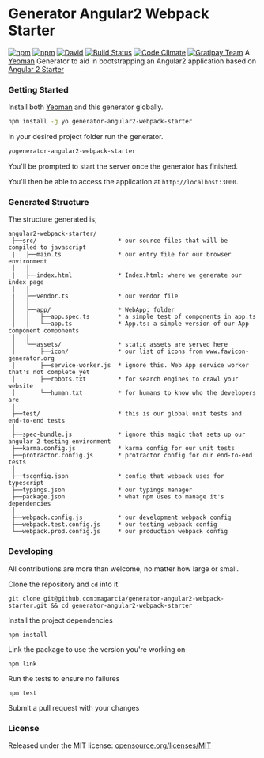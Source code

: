 # Generator Angular2 Webpack Starter

[![npm](https://img.shields.io/npm/l/generator-angular2-webpack-starter.svg)](https://www.npmjs.com/package/generator-angular2-webpack-starter)  [![npm](https://img.shields.io/npm/v/generator-angular2-webpack-starter.svg)](https://www.npmjs.com/package/generator-angular2-webpack-starter)  [![David](https://david-dm.org/usemagarcia/generator-angular2-webpack-starterrname/repo.svg)](https://david-dm.org/usemagarcia/generator-angular2-webpack-starterrname/repo.svg)  [![Build Status](https://travis-ci.org/magarcia/generator-angular2-webpack-starter.svg?branch=master)](https://travis-ci.org/magarcia/generator-angular2-webpack-starter)  [![Code Climate](https://img.shields.io/codeclimate/github/magarcia/generator-angular2-webpack-starter.svg)](https://codeclimate.com/github/magarcia/generator-angular2-webpack-starter)  [![Gratipay Team](https://img.shields.io/gratipay/user/magarcia.svg)](https://gratipay.com/~magarcia/)
A [Yeoman](http://yeoman.io) Generator to aid in bootstrapping an Angular2 application based on [Angular 2 Starter](https://angularclass.github.io/angular2-webpack-starter/)

### Getting Started

Install both [Yeoman](http://yeoman.io) and this generator globally.

```bash
npm install -g yo generator-angular2-webpack-starter
```

In your desired project folder run the generator.

```bash
yogenerator-angular2-webpack-starter
```

You'll be prompted to start the server once the generator has finished.

You'll then be able to access the application at `http://localhost:3000`.

### Generated Structure

The structure generated is;

```
angular2-webpack-starter/
 ├──src/                       * our source files that will be compiled to javascript
 |   ├──main.ts                * our entry file for our browser environment
 │   │
 |   ├──index.html             * Index.html: where we generate our index page
 │   │
 |   ├──vendor.ts              * our vendor file
 │   │
 │   ├──app/                   * WebApp: folder
 │   │   ├──app.spec.ts        * a simple test of components in app.ts
 │   │   └──app.ts             * App.ts: a simple version of our App component components
 │   │
 │   └──assets/                * static assets are served here
 │       ├──icon/              * our list of icons from www.favicon-generator.org
 │       ├──service-worker.js  * ignore this. Web App service worker that's not complete yet
 │       ├──robots.txt         * for search engines to crawl your website
 │       └──human.txt          * for humans to know who the developers are
 │
 ├──test/                      * this is our global unit tests and end-to-end tests
 │
 ├──spec-bundle.js             * ignore this magic that sets up our angular 2 testing environment
 ├──karma.config.js            * karma config for our unit tests
 ├──protractor.config.js       * protractor config for our end-to-end tests
 │
 ├──tsconfig.json              * config that webpack uses for typescript
 ├──typings.json               * our typings manager
 ├──package.json               * what npm uses to manage it's dependencies
 │
 ├──webpack.config.js          * our development webpack config
 ├──webpack.test.config.js     * our testing webpack config
 └──webpack.prod.config.js     * our production webpack config
```

### Developing

All contributions are more than welcome, no matter how large or small.

Clone the repository and `cd` into it

`git clone git@github.com:magarcia/generator-angular2-webpack-starter.git && cd generator-angular2-webpack-starter`

Install the project dependencies

`npm install`

Link the package to use the version you're working on

`npm link`

Run the tests to ensure no failures

`npm test`

Submit a pull request with your changes

### License

Released under the MIT license: [opensource.org/licenses/MIT](http://opensource.org/licenses/MIT)
